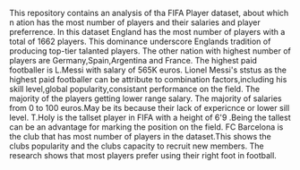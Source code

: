 This repository contains an analysis of tha FIFA Player dataset, about which n ation has the most number of players and their salaries and player preferrence. 
In this dataset England has the most number of players with a total of 1662 players.
This dominance underscore Englands tradition of producing top-tier talanted players. 
The other nation with highest number of players are Germany,Spain,Argentina and France.
The highest paid footballer is L.Messi with salary of 565K euros. 
Lionel Messi's ststus as the highest paid footballer can be attribute to combination factors,including his skill level,global popularity,consistant performance on the field. 
The majority of the players getting lower range salary. 
The majority of salaries from 0 to 100 euros.May be its because their lack of expericnce or lower sill level. 
T.Holy is the tallset player in FIFA with a height of 6'9 .Being the tallest can be an advantage for marking the position on the field. 
FC Barcelona is the club that has most number of players in the dataset.This shows the clubs popularity and the clubs capacity to recruit new members. 
The research shows that most players prefer using their right foot in football.

